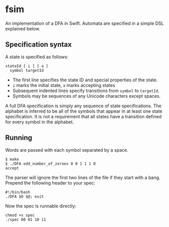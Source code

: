 # fsim

An implementation of a DFA in Swift. Automata are specified in a simple DSL explained below.


## Specification syntax

A state is specified as follows:

```
stateId [ i ] [ a ]
  symbol targetId
```

* The first line specifies the state ID and special properties of the state.
* `i` marks the initial state, `a` marks accepting states
* Subsequent indented lines specify transitions from `symbol` to `targetId`.
* Symbols may be sequences of any Unicode characters except spaces.

A full DFA specification is simply any sequence of state specifications. The alphabet is inferred to be all of the symbols that appear in at least one state specification. It is not a requirement that all states have a transition defined for every symbol in the alphabet.


## Running

Words are passed with each symbol separated by a space.

```
$ make
$ ./DFA odd_number_of_zeroes 0 0 1 1 1 0
accept
```

The parser will ignore the first two lines of the file if they start with a bang. Prepend the following header to your spec:

```
#!/bin/bash
./DFA $0 $@; exit 
```

Now the spec is runnable directly: 

```
chmod +x spec
./spec 00 01 10 11
```

